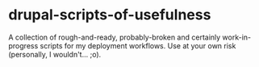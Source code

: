 # drupal-scripts-of-usefulness
A collection of rough-and-ready, probably-broken and certainly work-in-progress scripts for my deployment workflows. Use at your own risk (personally, I wouldn't... ;o).

